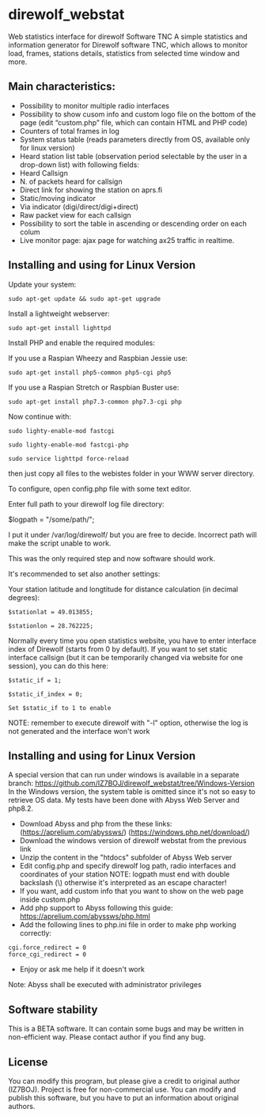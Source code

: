 # direwolf_webstat
Web statistics interface for direwolf Software TNC
A simple statistics and information generator for Direwolf software TNC, which allows to monitor load, frames, stations details, statistics from selected time window and more.

## Main characteristics:
- Possibility to monitor multiple radio interfaces
- Possibility to show cusom info and custom logo file on the bottom of the page (edit “custom.php” file, which can contain HTML and PHP code)
- Counters of total frames in log
- System status table (reads parameters directly from OS, available only for linux version)
- Heard station list table (observation period selectable by the user in a drop-down list) with following fields:
- Heard Callsign
- N. of packets heard for callsign
- Direct link for showing the station on aprs.fi
- Static/moving indicator
- Via indicator (digi/direct/digi+direct)
- Raw packet view for each callsign
- Possibility to sort the table in ascending or descending order on each colum
- Live monitor page: ajax page for watching ax25 traffic in realtime.

## Installing and using for Linux Version

Update your system:

    sudo apt-get update && sudo apt-get upgrade

Install a lightweight webserver:

    sudo apt-get install lighttpd

Install PHP and enable the required modules:

If you use a Raspian Wheezy and Raspbian Jessie use:

    sudo apt-get install php5-common php5-cgi php5

If you use a Raspian Stretch or Raspbian Buster use:

    sudo apt-get install php7.3-common php7.3-cgi php

Now continue with:
```
sudo lighty-enable-mod fastcgi

sudo lighty-enable-mod fastcgi-php

sudo service lighttpd force-reload
```

then just copy all files to the webistes folder in your WWW server directory.

To configure, open config.php file with some text editor.

Enter full path to your direwolf log file directory:

$logpath = "/some/path/";

I put it under /var/log/direwolf/ but you are free to decide. Incorrect path will make the script unable to work.

This was the only required step and now software should work.

It's recommended to set also another settings:

Your station latitude and longtitude for distance calculation (in decimal degrees):
```
$stationlat = 49.013855;

$stationlon = 28.762225;
```
Normally every time you open statistics website, you have to enter interface index of Direwolf (starts from 0 by default). 
If you want to set static interface callsign (but it can be temporarily changed via website for one session), you can do this here:
```
$static_if = 1;

$static_if_index = 0;

Set $static_if to 1 to enable
```
NOTE: remember to execute direwolf with "-l" option, otherwise the log is not generated and the interface won't work

## Installing and using for Linux Version
A special version that can run under windows is available in a separate branch: https://github.com/IZ7BOJ/direwolf_webstat/tree/Windows-Version
In the Windows version, the system table is omitted since it's not so easy to retrieve OS data.
My tests have been done with Abyss Web Server and php8.2.

- Download Abyss and php from the these links: (https://aprelium.com/abyssws/) (https://windows.php.net/download/)
- Download the windows version of direwolf webstat from the previous link
- Unzip the content in the "htdocs" subfolder of Abyss Web server
- Edit config.php and specify direwolf log path, radio interfaces and coordinates of your station
NOTE: logpath must end with double backslash (\\) otherwise it's interpreted as an escape character!
- If you want, add custom info that you want to show on the web page inside custom.php
- Add php support to Abyss following this guide: https://aprelium.com/abyssws/php.html
- Add the following lines to php.ini file in order to make php working correctly:
```
cgi.force_redirect = 0
force_cgi_redirect = 0
```
- Enjoy or ask me help if it doesn't work

Note: Abyss shall be executed with administrator privileges

## Software stability

This is a BETA software. It can contain some bugs and may be written in non-efficient way. Please contact author if you find any bug.

## License

You can modify this program, but please give a credit to original author (IZ7BOJ).
Project is free for non-commercial use. You can modify and publish this software, but you have to put an information about original authors.
